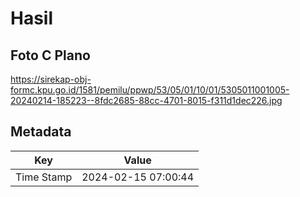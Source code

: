 # Hasil

## Foto C Plano

https://sirekap-obj-formc.kpu.go.id/1581/pemilu/ppwp/53/05/01/10/01/5305011001005-20240214-185223--8fdc2685-88cc-4701-8015-f311d1dec226.jpg


## Metadata

| Key        | Value               |
| ---------- | ------------------- |
| Time Stamp | 2024-02-15 07:00:44 |




